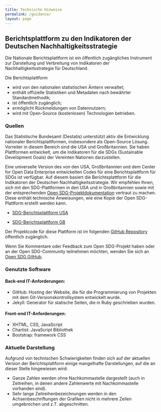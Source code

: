 ```yaml
---
title: Technische Hinweise
permalink: /guidance/
layout: page
---
```


## Berichtsplattform zu den Indikatoren der Deutschen Nachhaltigkeitsstrategie

Die Nationale Berichtsplattform ist ein öffentlich zugängliches Instrument zur Darstellung und Verbreitung von Indikatoren der Nachhaltigkeitsstrategie für Deutschland.

Die Berichtsplattform
- wird von den nationalen statistischen Ämtern verwaltet;
- enthält offizielle Statistiken und Metadaten nach bewährter Standardmethodik;
- ist öffentlich zugänglich;
- ermöglicht Rückmeldungen von Datennutzern;
- wird mit Open-Source (kostenlosen) Technologien betrieben.


### Quellen

Das Statistische Bundesamt (Destatis) unterstützt aktiv die Entwicklung nationaler Berichtsplattformen, insbesondere als Open-Source Lösung. Vorreiter in diesem Bereich sind die USA und Großbritannien. Sie haben Plattformen entwickelt, um die Indikatoren für die SDGs (Sustainable Development Goals) der Vereinten Nationen darzustellen.

Eine universelle Version des von den USA, Großbritannien und dem Center for Open Data Enterprise entwickelten Codes für eine Berichtsplattform für SDGs ist verfügbar. Auf diesem basiert die Berichtsplattform für die Indikatoren der Deutschen Nachhaltigkeitsstrategie. Wir empfehlen Ihnen, sich mit den SDG-Plattformen in den USA und in Großbritannien sowie mit der entsprechenden [Open SDG-Projektdokumentation](https://open-sdg.readthedocs.io/en/latest/) vertraut zu machen. Diese enthält technische Anweisungen, wie eine Kopie der Open SDG-Plattform erstellt werden kann.

- [SDG-Berichtsplattform USA](https://sdg.data.gov/)

- [SDG-Berichtsplattform GB](https://sustainabledevelopment-uk.github.io)

Der Projektcode für diese Plattform ist im folgenden [GitHub Repository](https://github.com/sustainabledevelopment-deutschland/sustainabledevelopment-deutschland.github.io) öffentlich zugänglich.

Wenn Sie Kommentare oder Feedback zum Open SDG-Projekt haben oder an der Open SDG-Community teilnehmen möchten, wenden Sie sich an [Open SDG GitHub](https://github.com/open-sdg/open-sdg/issues).

### Genutzte Software

#### Back-end IT-Anforderungen:
- GitHub: Hosting der Website, die für die Programmierung von Projekten mit dem Git-Versionskontrollsystem entwickelt wurde.
- Jekyll: Generator für statische Seiten, die in Ruby geschrieben wurden.

#### Front-end IT-Anforderungen:
- XHTML, CSS, JavaScript
- Chartist: JavaScript Bibliothek
- Bootstrap: framework CSS

### Aktuelle Darstellung

Aufgrund von technischen Schwierigkeiten finden sich auf der aktuellen Version der Berichtsplattform einige mangelhafte Darstellungen, auf die an dieser Stelle hingewiesen wird:
- Ganze Zahlen werden ohne Nachkommastelle dargestellt (auch in Zeitreihen, in denen andere Zahlenwerte mit Nachkommastelle vorhanden sind).
- Sehr lange Zeitreihenbezeichnungen werden in den Achsenbeschriftungen der Grafiken nicht in mehrere Zeilen umgebrochen und z.T. abgeschnitten.
